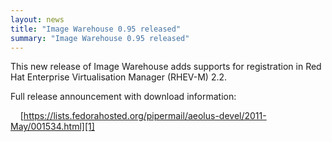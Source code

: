 ```yaml
---
layout: news
title: "Image Warehouse 0.95 released"
summary: "Image Warehouse 0.95 released"
---
```

This new release of Image Warehouse adds supports for registration in Red Hat
Enterprise Virtualisation Manager (RHEV-M) 2.2.

Full release announcement with download information:

&nbsp;&nbsp;&nbsp;&nbsp;[https://lists.fedorahosted.org/pipermail/aeolus-devel/2011-May/001534.html][1]

 [1]: https://lists.fedorahosted.org/pipermail/aeolus-devel/2011-May/001534.html "Image Warehouse 0.95 release announcement"
